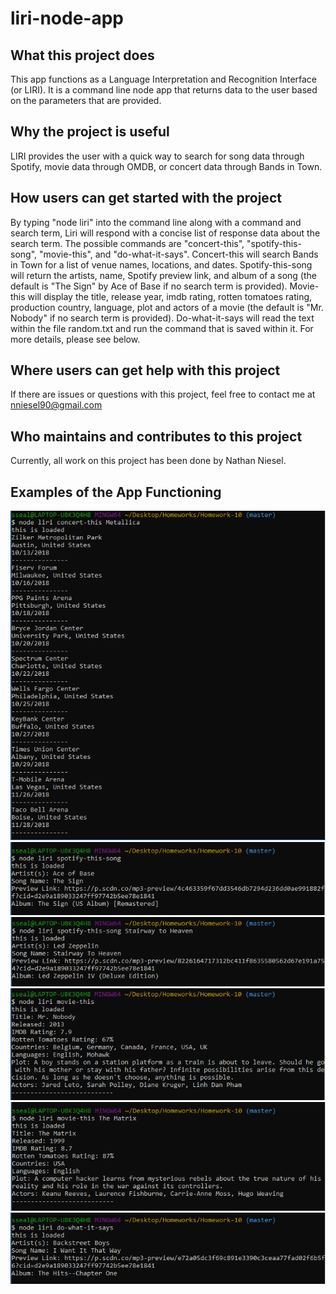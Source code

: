 # liri-node-app
## What this project does
This app functions as a Language Interpretation and Recognition Interface (or LIRI).  It is a command line node app that returns data to the user based on the parameters that are provided.
## Why the project is useful
LIRI provides the user with a quick way to search for song data through Spotify, movie data through OMDB, or concert data through Bands in Town.
## How users can get started with the project
By typing "node liri" into the command line along with a command and search term, Liri will respond with a concise list of response data about the search term.  The possible commands are "concert-this", "spotify-this-song", "movie-this", and "do-what-it-says".  Concert-this will search Bands in Town for a list of venue names, locations, and dates.  Spotify-this-song will return the artists, name, Spotify preview link, and album of a song (the default is "The Sign" by Ace of Base if no search term is provided).  Movie-this will display the title, release year, imdb rating, rotten tomatoes rating, production country, language, plot and actors of a movie (the default is "Mr. Nobody" if no search term is provided).  Do-what-it-says will read the text within the file random.txt and run the command that is saved within it.  For more details, please see below.
## Where users can get help with this project
If there are issues or questions with this project, feel free to contact me at nniesel90@gmail.com
## Who maintains and contributes to this project
Currently, all work on this project has been done by Nathan Niesel.
## Examples of the App Functioning
![concert-this](concert-this.png)
![spotify-this-default](https://raw.githubusercontent.com/NateNi/liri-node-app/master/./spotify-this-default.png)
![spotify-this](https://raw.githubusercontent.com/NateNi/liri-node-app/master/./spotify-this.png)
![movie-this-default](https://raw.githubusercontent.com/NateNi/liri-node-app/master/./movie-this-default.png)
![movie-this](https://raw.githubusercontent.com/NateNi/liri-node-app/master/./movie-this.png)
![do-what-it-says](https://raw.githubusercontent.com/NateNi/liri-node-app/master/./do-what-it-says.png)
